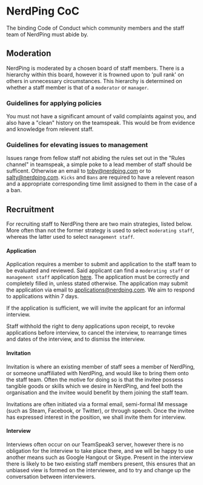 # NerdPing CoC
The binding Code of Conduct which community members and the staff team of NerdPing must abide by.

## Moderation
NerdPing is moderated by a chosen board of staff members. There is a hierarchy within this board, however it is frowned upon to 'pull rank' on others in unnecessary circumstances. This hierarchy is determined on whether a staff member is that of a `moderator` or `manager`.

### Guidelines for applying policies
You must not have a significant amount of vaild complaints against you, and also have a "clean" history on the teamspeak. This would be from evidence and knowledge from relevent staff. 

### Guidelines for elevating issues to management
Issues range from fellow staff not abiding the rules set out in the "Rules channel" in teamspeak, a simple poke to a lead member of staff should be sufficent. Otherwise an email to [toby@nerdping.com](mail-to://toby@nerdping.com) or to [salty@nerdping.com](mail-to://salty@nerdping.com). `Kicks` and `Bans` are required to have a relevent reason and a appropriate corresponding time limit assigned to them in the case of a a ban.


## Recruitment
For recruiting staff to NerdPing there are two main strategies, listed below. More often than not the former strategy is used to select `moderating staff`, whereas the latter used to select `management staff`.

#### Application
Application requires a member to submit and application to the staff team to be evaluated and reviewed. Said applicant can find a `moderating staff` or `management staff` application [here](https://github.com/nerdping/forms). The application must be correctly and completely filled in, unless stated otherwise. The application may submit the application via email to [applications@nerdping.com](mail-to://applications@nerdping.com). We aim to respond to applications within 7 days.

If the application is sufficient, we will invite the applicant for an informal interview.

Staff withhold the right to deny applications upon receipt, to revoke applications before interview, to cancel the interview, to rearrange times and dates of the interview, and to dismiss the interview.

#### Invitation
Invitation is where an existing member of staff sees a member of NerdPing, or someone unaffiliated with NerdPing, and would like to bring them onto the staff team. Often the motive for doing so is that the invitee possess tangible goods or skills which we desire in NerdPing, and feel both the organisation and the invitee would benefit by them joining the staff team.

Invitations are often initiated via a formal email, semi-formal IM message (such as Steam, Facebook, or Twitter), or through speech. Once the invitee has expressed interest in the position, we shall invite them for interview.

#### Interview
Interviews often occur on our TeamSpeak3 server, however there is no obligation for the interview to take place there, and we will be happy to use another means such as Google Hangout or Skype. Present in the interview there is likely to be two existing staff members present, this ensures that an unbiased view is formed on the interviewee, and to try and change up the conversation between interviewers.
